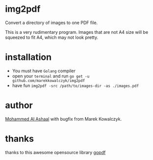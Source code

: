 # img2pdf
Convert a directory of images to one PDF file. 

This is a very rudimentary program. Images that are not A4 size will be squeezed to fit A4, which may not look pretty. 

# installation
* You must have `Golang` compiler
* open your `terminal` and run `go get -u github.com/marekkowalczyk/img2pdf`
* have fun `img2pdf -src /path/to/images-dir -as ./images.pdf`

# author
[Mohammed Al Ashaal](https://www.alash3al.xyz) with bugfix from Marek Kowalczyk. 

# thanks
thanks to this awesome opensource library [gopdf](https://github.com/signintech/gopdf)
